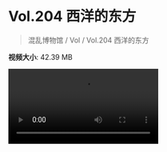 # Vol.204 西洋的东方

> 混乱博物馆 / Vol / Vol.204 西洋的东方

**视频大小**: 42.39 MB

<div class="video"><video src="https://file.hsyhx.top/video/204.mp4" controls preload>🤔 您的浏览器不支持 video 标签</video></div>